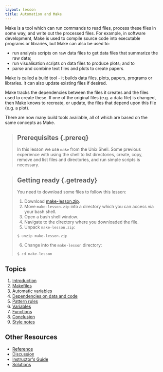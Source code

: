 ```yaml
---
layout: lesson
title: Automation and Make
---
```


Make is a tool which can run commands to read files, process these
files in some way, and write out the processed files. For example,
in software development, Make is used to compile source code
into executable programs or libraries, but Make can also be used
to:

* run analysis scripts on raw data files to get data files that
  summarize the raw data;
* run visualisation scripts on data files to produce plots; and to
* parse and combine text files and plots to create papers.

Make is called a build tool - it builds data files, plots, papers,
programs or libraries. It can also update existing files if
desired.

Make tracks the dependencies between the files it creates and the
files used to create these. If one of the original files (e.g. a data
file) is changed, then Make knows to recreate, or update, the files
that depend upon this file (e.g. a plot).

There are now many build tools available, all of which are based on
the same concepts as Make.

> ## Prerequisites {.prereq}
>
> In this lesson we use `make` from the Unix Shell. Some previous
> experience with using the shell to list directories, create, copy,
> remove and list files and directories, and run simple scripts is
> necessary.

> ## Getting ready {.getready}
>
> You need to download some files to follow this lesson:
> 
> 1. Download [make-lesson.zip](./make-lesson.zip).
> 2. Move `make-lesson.zip` into a directory which you can access via your bash shell.
> 3. Open a bash shell window.
> 4. Navigate to the directory where you downloaded the file.
> 5. Unpack `make-lesson.zip`:
>
> ~~~ {.bash}
> $ unzip make-lesson.zip
> ~~~
>
> 6. Change into the `make-lesson` directory:
>
> ~~~ {.bash}
> $ cd make-lesson
> ~~~

## Topics

1.  [Introduction](01-intro.html)
2.  [Makefiles](02-makefiles.html)
3.  [Automatic variables](03-variables.html)
4.  [Dependencies on data and code](04-dependencies.html)
5.  [Pattern rules](05-patterns.html)
6.  [Variables](06-variables.html)
7.  [Functions](07-functions.html)
8.  [Conclusion](08-conclusion.html)
9.  [Style notes](09-style.html)

## Other Resources

*   [Reference](reference.html)
*   [Discussion](discussion.html)
*   [Instructor's Guide](instructors.html)
*   [Solutions](solutions.html)
